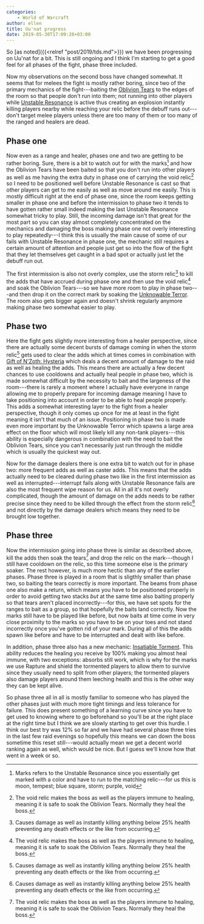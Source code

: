 ```yaml
---
categories:
    - World of Warcraft
author: ellen
title: Uu'nat progress
date: 2019-05-30T17:09:28+03:00
---
```

So [as noted]({{<relref "post/2019/tds.md">}}) we have been progressing on Uu'nat for a bit. This is still ongoing and I think I'm starting to get a good feel for all phases of the fight, phase three included.

Now my observations on the second boss have changed somewhat. It seems that for melees the fight is mostly rather boring, since two of the primary mechanics of the fight---baiting the [Oblivion Tears](https://www.wowhead.com/spell=285185/oblivion-tear) to the edges of the room so that people don't run into them; not running into other players while [Unstable Resonance](https://www.wowhead.com/spell=293653/unstable-resonance) is active thus creating an explosion instantly killing players nearby while reaching your relic before the debuff runs out---don't target melee players unless there are too many of them or too many of the ranged and healers are dead.<!--more-->


## Phase one

Now even as a range and healer, phases one and two are getting to be rather boring. Sure, there is a bit to watch out for with the marks[^mark] and how the Oblivion Tears have been baited so that you don't run into other players as well as me having the extra duty in phase one of carrying the void relic[^void] so I need to be positioned well before Unstable Resonance is cast so that other players can get to me easily as well as move around me easily. This is mostly difficult right at the end of phase one, since the room keeps getting smaller in phase one and before the intermission to phase two it tends to have gotten rather small indeed making the last Unstable Resonance somewhat tricky to play. Still, the incoming damage isn't that great for the most part so you can stay almost completely concentrated on the mechanics and damaging the boss making phase one not overly interesting to play repeatedly---I think this is usually the main cause of some of our fails with Unstable Resonance in phase one, the mechanic still requires a certain amount of attention and people just get so into the flow of the fight that they let themselves get caught in a bad spot or actually just let the debuff run out.

The first intermission is also not overly complex, use the storm relic[^storm] to kill the adds that have accrued during phase one and then use the void relic[^void] and soak the Oblivion Tears---so we have more room to play in phase two---and then drop it on the correct mark by soaking the [Unknowable Terror](https://www.wowhead.com/spell=285562/unknowable-terror). The room also gets bigger again and doesn't shrink regularly anymore making phase two somewhat easier to play.

## Phase two

Here the fight gets slightly more interesting from a healer perspective, since there are actually some decent bursts of damage coming in when the storm relic[^storm] gets used to clear the adds which at times comes in combination with [Gift of N'Zoth: Hysteria](https://www.wowhead.com/spell=285638/gift-of-nzoth-hysteria) which deals a decent amount of damage to the raid as well as healing the adds. This means there are actually a few decent chances to use cooldowns and actually heal people in phase two, which is made somewhat difficult by the necessity to bait and the largeness of the room---there is rarely a moment where I actually have everyone in range allowing me to properly prepare for incoming damage meaning I have to take positioning into account in order to be able to heal people properly. This adds a somewhat interesting layer to the fight from a healer perspective, though it only comes up once for me at least in the fight meaning it isn't that much of an issue. Positioning in phase two is made even more important by the Unknowable Terror which spawns a large area effect on the floor which will most likely kill any non-tank players---this ability is especially dangerous in combination with the need to bait the Oblivion Tears, since you can't necessarily just run through the middle which is usually the quickest way out.

Now for the damage dealers there is one extra bit to watch out for in phase two: more frequent adds as well as caster adds. This means that the adds actually need to be cleared during phase two like in the first intermission as well as interrupted---interrupt fails along with Unstable Resonance fails are also the most frequent wipe reason for us. All in all it's not overly complicated, though the amount of damage on the adds needs to be rather precise since they need to be killed through the effect from the storm relic[^storm] and not directly by the damage dealers which means they need to be brought low together.

## Phase three

Now the intermission going into phase three is similar as described above, kill the adds then soak the tears[^void] and drop the relic on the mark---though I still have cooldown on the relic, so this time someone else is the primary soaker. The rest however, is much more hectic than any of the earlier phases. Phase three is played in a room that is sligthly smaller than phase two, so baiting the tears correctly is more important. The beams from phase one also make a return, which means you have to be positioned properly in order to avoid getting two stacks *but* at the same time also baiting properly so that tears aren't placed incorrectly---for this, we have set spots for the ranges to bait as a group, so that hopefully the baits land correctly. Now the marks still have to be played like before, but now baits at time come in very close proximity to the marks so you have to be on your toes and not stand incorrectly once you've gotten rid of your mark. During all of this the adds spawn like before and have to be interrupted and dealt with like before.

In addition, phase three also has a new mechanic: [Insatiable Torment](https://www.wowhead.com/spell=285652/insatiable-torment). This ability reduces the healing you receive by 100% making you almost heal immune, with two exceptions: absorbs still work, which is why for the marks we use Rapture and shield the tormented players to allow them to survive since they usually need to split from other players; the tormented players also damage players around them leeching health and this is the other way they can be kept alive.

So phase three all in all is mostly familiar to someone who has played the other phases just with much more tight timings and less tolerance for failure. This does present something of a learning curve since you have to get used to knowing where to go beforehand so you'll be at the right place at the right time but I think we are slowly starting to get over this hurdle. I think our best try was 12% so far and we have had several phase three tries in the last few raid evenings so hopefully this means we can down the boss sometime this reset still---would actually mean we get a decent world ranking again as well, which would be nice. But I guess we'll know how that went in a week or so.







[^void]: The void relic makes the boss as well as the players immune to healing, meaning it is safe to soak the Oblivion Tears. Normally they heal the boss.
[^storm]: Causes damage as well as instantly killing anything below 25% health preventing any death effects or the like from occurring.
[^mark]: Marks refers to the Unstable Resonance since you essentially get marked with a color and have to run to the matching relic---for us this is moon, tempest; blue square, storm; purple, void